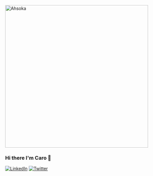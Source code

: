 <div>
<img height="460px" src="https://user-images.githubusercontent.com/43792256/117223220-95f56180-ade3-11eb-91b3-2edf6504032a.jpg" alt="Ahsoka" >
</div>

### Hi there I'm Caro 👋  
<a href="https://www.linkedin.com/in/caroamarillo" target="_blank"><img src="https://img.shields.io/badge/LinkedIn-%230077B5.svg?&style=flat-circle&logo=linkedin&logoColor=white" alt="LinkedIn"></a>
<a href="https://twitter.com/carobamarillo" target="_blank"><img src="https://img.shields.io/badge/Twitter-%231877F2.svg?&style=flat-circle&logo=twitter&logoColor=white" alt="Twitter"></a>
